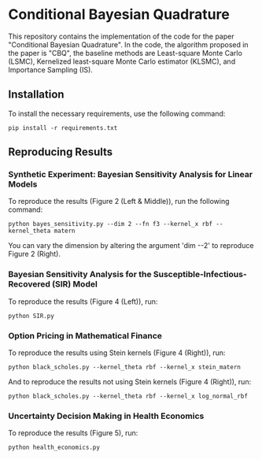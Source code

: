 # Conditional Bayesian Quadrature

This repository contains the implementation of the code for the paper "Conditional Bayesian Quadrature". In the code, the algorithm proposed in the paper is "CBQ", the baseline methods are Least-square Monte Carlo (LSMC), Kernelized least-square Monte Carlo estimator (KLSMC), and Importance Sampling (IS).

## Installation

To install the necessary requirements, use the following command:

`pip install -r requirements.txt`

## Reproducing Results

### Synthetic Experiment: Bayesian Sensitivity Analysis for Linear Models

To reproduce the results (Figure 2 (Left & Middle)), run the following command:

`python bayes_sensitivity.py --dim 2 --fn f3 --kernel_x rbf --kernel_theta matern`

You can vary the dimension by altering the argument 'dim --2' to reproduce Figure 2 (Right).

### Bayesian Sensitivity Analysis for the Susceptible-Infectious-Recovered (SIR) Model

To reproduce the results (Figure 4 (Left)), run:

`python SIR.py`

### Option Pricing in Mathematical Finance

To reproduce the results using Stein kernels (Figure 4 (Right)), run:

`python black_scholes.py --kernel_theta rbf --kernel_x stein_matern`

And to reproduce the results not using Stein kernels (Figure 4 (Right)), run:

`python black_scholes.py --kernel_theta rbf --kernel_x log_normal_rbf`


### Uncertainty Decision Making in Health Economics

To reproduce the results (Figure 5), run:

`python health_economics.py`
